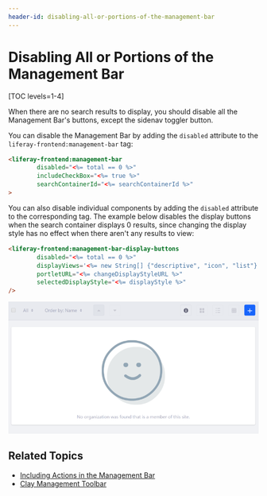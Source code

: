 ```yaml
---
header-id: disabling-all-or-portions-of-the-management-bar
---
```


# Disabling All or Portions of the Management Bar [](id=disabling-all-or-portions-of-the-management-bar)

[TOC levels=1-4]

When there are no search results to display, you should disable all the 
Management Bar's buttons, except the sidenav toggler button. 

You can disable the Management Bar by adding the `disabled` attribute to the 
`liferay-frontend:management-bar` tag:

```html
<liferay-frontend:management-bar
        disabled="<%= total == 0 %>"
        includeCheckBox="<%= true %>"
        searchContainerId="<%= searchContainerId %>"
>
```

You can also disable individual components by adding the `disabled` attribute to 
the corresponding tag. The example below disables the display buttons when the 
search container displays 0 results, since changing the display style has no 
effect when there aren't any results to view:

```html
<liferay-frontend:management-bar-display-buttons
        disabled="<%= total == 0 %>"
        displayViews='<%= new String[] {"descriptive", "icon", "list"} %>'
        portletURL="<%= changeDisplayStyleURL %>"
        selectedDisplayStyle="<%= displayStyle %>"
/>
```

![Figure 1: You can disable all or portions of the Management Bar.](../../../../../images/liferay-frontend-taglib-management-bar-disabled.png)

## Related Topics

- [Including Actions in the Management Bar](/docs/7-2/reference/-/knowledge_base/r/including-actions-in-the-management-bar)
- [Clay Management Toolbar](/docs/7-2/reference/-/knowledge_base/r/clay-management-toolbar)
